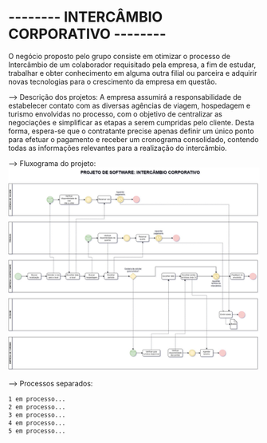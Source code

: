 # -------- INTERCÂMBIO CORPORATIVO --------

  O negócio proposto pelo grupo consiste em otimizar o processo de Intercâmbio de um colaborador requisitado pela empresa, a fim de estudar, trabalhar e obter conhecimento em alguma outra filial ou parceira e adquirir novas tecnologias para o crescimento da empresa em questão.

--> Descrição dos projetos:
    A empresa assumirá a responsabilidade de estabelecer contato com as diversas agências de viagem, hospedagem e turismo envolvidas no processo, com o objetivo de centralizar as negociações e simplificar as etapas a serem cumpridas pelo cliente. Desta forma, espera-se que o contratante precise apenas definir um único ponto para efetuar o pagamento e receber um cronograma consolidado, contendo todas as informações relevantes para a realização do intercâmbio.

--> Fluxograma do projeto:
    <img src= "Fluxo.jpg">

--> Processos separados:

    1 em processo...
    2 em processo...
    3 em processo...
    4 em processo...
    5 em processo...
    
